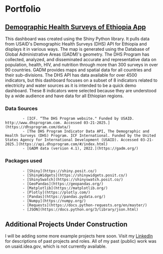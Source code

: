 # Portfolio
## [Demographic Health Surveys of Ethiopia App](https://abernier.shinyapps.io/demographic_health_surveys_of_ethiopia/)
This dashboard was created using the Shiny Python library. It pulls data from USAID's Demographic Health Surveys (DHS) API for Ethiopia and displays it in various ways. The map is generated using the Database of Global Administrative Areas (GADM)'s geometry. The DHS Program has collected, analyzed, and disseminated accurate and representative data on population, health, HIV, and nutrition through more than 300 surveys in over 90 countries. GADM provides maps and spatial data for all countries and their sub-divisions.
The DHS API has data available for over 4500 indicators, but this dashboard focuses on a subset of 8 indicators related to electricity and water sources as it is intended to be a quick demo dashboard. These 8 indicators were selected because they are understood by a wide audience and have data for all Ethiopian regions.
   ### Data Sources
            - [ICF. “The DHS Program website." Funded by USAID. http://www.dhsprogram.com. Accessed 03-21-2025.](https://dhsprogram.com/data/)
            - [The DHS Program Indicator Data API, The Demographic and Health Surveys (DHS) Program. ICF International. Funded by the United States Agency for International Development (USAID). Accessed 03-21-2025.](https://api.dhsprogram.com/#/index.html)
            - [GADM data (version 4.1), 2022.](https://gadm.org/)

  ### Packages used
            - [Shiny](https://shiny.posit.co/)
            - [ShinyWidgets](https://shinywidgets.posit.co/)
            - [ShinySwatch](https://shinyswatch.posit.co/)
            - [GeoPandas](https://geopandas.org/)
            - [Matplotlib](https://matplotlib.org/)
            - [Plotly](https://plotly.com/)
            - [Pandas](https://pandas.pydata.org/)
            - [Numpy](https://numpy.org/)
            - [Requests](https://docs.python-requests.org/en/master/)
            - [JSON](https://docs.python.org/3/library/json.html)

## Additional Projects Under Construction
I will be adding some more example projects here soon. Visit my [LinkedIn](https://www.linkedin.com/in/anne-bernier-42338017/) for descriptions of past projects and roles.  All of my past (public) work was on usaid.idea.gov, which is not currently available.


